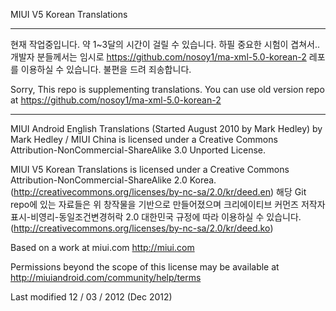 MIUI V5 Korean Translations

---------------------------------------------------------------------------------------------
현재 작업중입니다. 약 1~3달의 시간이 걸릴 수 있습니다. 하필 중요한 시험이 겹쳐서..
개발자 분들께서는 임시로 https://github.com/nosoy1/ma-xml-5.0-korean-2 레포를 이용하실 수 있습니다. 불편을 드려 죄송합니다.

Sorry, This repo is supplementing translations.
You can use old version repo at https://github.com/nosoy1/ma-xml-5.0-korean-2


---------------------------------------------------------------------------------------------

MIUI Android English Translations (Started August 2010 by Mark Hedley) by Mark Hedley / MIUI China is 
licensed under a Creative Commons Attribution-NonCommercial-ShareAlike 3.0 Unported License.

MIUI V5 Korean Translations is licensed under a Creative Commons Attribution-NonCommercial-ShareAlike 2.0 Korea.(http://creativecommons.org/licenses/by-nc-sa/2.0/kr/deed.en)
해당 Git repo에 있는 자료들은 위 창작물을 기반으로 만들어졌으며 크리에이티브 커먼즈 저작자표시-비영리-동일조건변경허락 2.0 대한민국 규정에 따라 이용하실 수 있습니다.(http://creativecommons.org/licenses/by-nc-sa/2.0/kr/deed.ko)



Based on a work at miui.com http://miui.com

Permissions beyond the scope of this license may be available at http://miuiandroid.com/community/help/terms

Last modified 12 / 03 / 2012 (Dec 2012)
